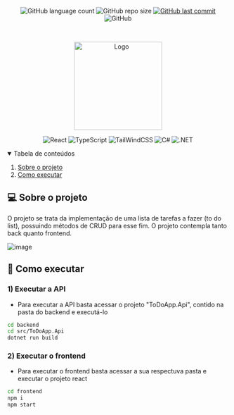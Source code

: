 <p align="center">
  <img alt="GitHub language count" src="https://img.shields.io/github/languages/count/GabrielBueno200/ToDoTaskApp">

  <img alt="GitHub repo size" src="https://img.shields.io/github/repo-size/GabrielBueno200/ToDoTaskApp">
  
  <a href="https://github.com/GabrielBueno200/ToDoTaskApp">
    <img alt="GitHub last commit" src="https://img.shields.io/github/last-commit/GabrielBueno200/ToDoTaskApp">
  </a>
  
   <img alt="GitHub" src="https://img.shields.io/github/license/GabrielBueno200/ToDoTaskApp">
</p>

<!-- PROJECT LOGO -->
<br />
<p align="center">
  <a href="#">
    <img src="https://github.com/GabrielBueno200/ToDoTaskApp/assets/56837996/bc0b4b09-cfc3-4d05-8a35-dc999f2ac40d" alt="Logo" width="200" height="200">
  </a>
</p>

<p align="center">
  <img alt="React" src="https://img.shields.io/badge/React-20232A?style=for-the-badge&logo=react&logoColor=61DAFB"/>
  <img alt="TypeScript" src="https://img.shields.io/badge/Typescript-blue?style=for-the-badge&logo=typescript&logoColor=white"/>
  <img alt="TailWindCSS" src="https://img.shields.io/badge/tailwindcss-%2338B2AC.svg?style=for-the-badge&logo=tailwind-css&logoColor=white"/>
  <img alt="C#" src="https://img.shields.io/badge/C%23-239120?style=for-the-badge&logo=c-sharp&logoColor=white"/>
  <img alt=".NET" src="https://img.shields.io/badge/.NET-5C2D91?style=for-the-badge&logo=.net&logoColor=white"/>
</p>



<!-- TABLE OF CONTENTS -->
<details open="open">
  <summary>Tabela de conteúdos</summary>
  <ol>
    <li>
      <a href="#-about-the-project">Sobre o projeto</a>
    </li>
    <li>
      <a href="#-how-to-run">Como executar</a>
    </li>
  </ol>
</details>


<!-- ABOUT THE PROJECT -->
## 💻 Sobre o projeto
O projeto se trata da implementação de uma lista de tarefas a fazer (to do list), possuindo métodos de CRUD para esse fim. O projeto contempla tanto back quanto frontend.

![image](https://github.com/GabrielBueno200/ToDoTaskApp/assets/56837996/444222e7-8d7a-4c74-ab8f-ee4b79fd4a48)


<!-- HOW TO RUN -->
## 🚀 Como executar

### 1) Executar a API
  - Para executar a API basta acessar o projeto "ToDoApp.Api", contido na pasta do backend e executá-lo
  ```bash
  cd backend
  cd src/ToDoApp.Api
  dotnet run build
  ```
### 2) Executar o frontend
  - Para executar o frontend basta acessar a sua respectuva pasta e executar o projeto react
  ```bash
  cd frontend
  npm i 
  npm start
  ```
